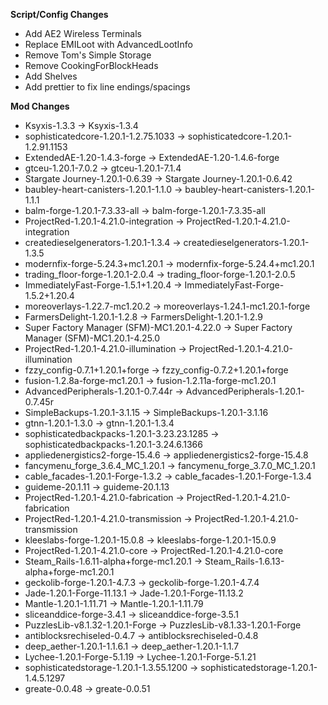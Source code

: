 **Script/Config Changes**
- Add AE2 Wireless Terminals
- Replace EMILoot with AdvancedLootInfo
- Remove Tom's Simple Storage
- Remove CookingForBlockHeads
- Add Shelves
- Add prettier to fix line endings/spacings

**Mod Changes**
- Ksyxis-1.3.3 -> Ksyxis-1.3.4
- sophisticatedcore-1.20.1-1.2.75.1033 -> sophisticatedcore-1.20.1-1.2.91.1153
- ExtendedAE-1.20-1.4.3-forge -> ExtendedAE-1.20-1.4.6-forge
- gtceu-1.20.1-7.0.2 -> gtceu-1.20.1-7.1.4
- Stargate Journey-1.20.1-0.6.39 -> Stargate Journey-1.20.1-0.6.42
- baubley-heart-canisters-1.20.1-1.1.0 -> baubley-heart-canisters-1.20.1-1.1.1
- balm-forge-1.20.1-7.3.33-all -> balm-forge-1.20.1-7.3.35-all
- ProjectRed-1.20.1-4.21.0-integration -> ProjectRed-1.20.1-4.21.0-integration
- createdieselgenerators-1.20.1-1.3.4 -> createdieselgenerators-1.20.1-1.3.5
- modernfix-forge-5.24.3+mc1.20.1 -> modernfix-forge-5.24.4+mc1.20.1
- trading_floor-forge-1.20.1-2.0.4 -> trading_floor-forge-1.20.1-2.0.5
- ImmediatelyFast-Forge-1.5.1+1.20.4 -> ImmediatelyFast-Forge-1.5.2+1.20.4
- moreoverlays-1.22.7-mc1.20.2 -> moreoverlays-1.24.1-mc1.20.1-forge
- FarmersDelight-1.20.1-1.2.8 -> FarmersDelight-1.20.1-1.2.9
- Super Factory Manager (SFM)-MC1.20.1-4.22.0 -> Super Factory Manager (SFM)-MC1.20.1-4.25.0
- ProjectRed-1.20.1-4.21.0-illumination -> ProjectRed-1.20.1-4.21.0-illumination
- fzzy_config-0.7.1+1.20.1+forge -> fzzy_config-0.7.2+1.20.1+forge
- fusion-1.2.8a-forge-mc1.20.1 -> fusion-1.2.11a-forge-mc1.20.1
- AdvancedPeripherals-1.20.1-0.7.44r -> AdvancedPeripherals-1.20.1-0.7.45r
- SimpleBackups-1.20.1-3.1.15 -> SimpleBackups-1.20.1-3.1.16
- gtnn-1.20.1-1.3.0 -> gtnn-1.20.1-1.3.4
- sophisticatedbackpacks-1.20.1-3.23.23.1285 -> sophisticatedbackpacks-1.20.1-3.24.6.1366
- appliedenergistics2-forge-15.4.6 -> appliedenergistics2-forge-15.4.8
- fancymenu_forge_3.6.4_MC_1.20.1 -> fancymenu_forge_3.7.0_MC_1.20.1
- cable_facades-1.20.1-Forge-1.3.2 -> cable_facades-1.20.1-Forge-1.3.4
- guideme-20.1.11 -> guideme-20.1.13
- ProjectRed-1.20.1-4.21.0-fabrication -> ProjectRed-1.20.1-4.21.0-fabrication
- ProjectRed-1.20.1-4.21.0-transmission -> ProjectRed-1.20.1-4.21.0-transmission
- kleeslabs-forge-1.20.1-15.0.8 -> kleeslabs-forge-1.20.1-15.0.9
- ProjectRed-1.20.1-4.21.0-core -> ProjectRed-1.20.1-4.21.0-core
- Steam_Rails-1.6.11-alpha+forge-mc1.20.1 -> Steam_Rails-1.6.13-alpha+forge-mc1.20.1
- geckolib-forge-1.20.1-4.7.3 -> geckolib-forge-1.20.1-4.7.4
- Jade-1.20.1-Forge-11.13.1 -> Jade-1.20.1-Forge-11.13.2
- Mantle-1.20.1-1.11.71 -> Mantle-1.20.1-1.11.79
- sliceanddice-forge-3.4.1 -> sliceanddice-forge-3.5.1
- PuzzlesLib-v8.1.32-1.20.1-Forge -> PuzzlesLib-v8.1.33-1.20.1-Forge
- antiblocksrechiseled-0.4.7 -> antiblocksrechiseled-0.4.8
- deep_aether-1.20.1-1.1.6.1 -> deep_aether-1.20.1-1.1.7
- Lychee-1.20.1-Forge-5.1.19 -> Lychee-1.20.1-Forge-5.1.21
- sophisticatedstorage-1.20.1-1.3.55.1200 -> sophisticatedstorage-1.20.1-1.4.5.1297
- greate-0.0.48 -> greate-0.0.51
